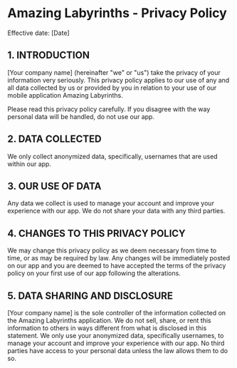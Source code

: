 # Amazing Labyrinths - Privacy Policy

Effective date: [Date]

## 1. INTRODUCTION

[Your company name] (hereinafter "we" or "us") take the privacy of your information very seriously. This privacy policy applies to our use of any and all data collected by us or provided by you in relation to your use of our mobile application Amazing Labyrinths. 

Please read this privacy policy carefully. If you disagree with the way personal data will be handled, do not use our app.

## 2. DATA COLLECTED

We only collect anonymized data, specifically, usernames that are used within our app.

## 3. OUR USE OF DATA

Any data we collect is used to manage your account and improve your experience with our app. We do not share your data with any third parties.

## 4. CHANGES TO THIS PRIVACY POLICY

We may change this privacy policy as we deem necessary from time to time, or as may be required by law. Any changes will be immediately posted on our app and you are deemed to have accepted the terms of the privacy policy on your first use of our app following the alterations.

## 5. DATA SHARING AND DISCLOSURE

[Your company name] is the sole controller of the information collected on the Amazing Labyrinths application. We do not sell, share, or rent this information to others in ways different from what is disclosed in this statement. We only use your anonymized data, specifically usernames, to manage your account and improve your experience with our app. No third parties have access to your personal data unless the law allows them to do so.
